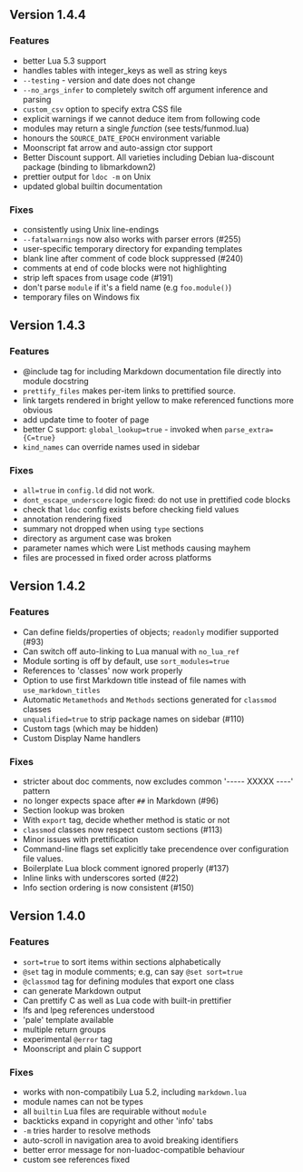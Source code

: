 ## Version 1.4.4

### Features
  * better Lua 5.3 support
  * handles tables with integer_keys as well as string keys
  * `--testing` - version and date does not change
  * `--no_args_infer` to completely switch off argument inference and parsing
  * `custom_csv` option to specify extra CSS file
  * explicit warnings if we cannot deduce item from following code
  * modules may return a single _function_ (see tests/funmod.lua)
  * honours the `SOURCE_DATE_EPOCH` environment variable
  * Moonscript fat arrow and auto-assign ctor support
  * Better Discount support. All varieties including Debian lua-discount package (binding to libmarkdown2)
  * prettier output for `ldoc -m` on Unix
  * updated global builtin documentation


### Fixes
  * consistently using Unix line-endings
  * `--fatalwarnings` now also works with parser errors (#255)
  * user-specific temporary directory for expanding templates
  * blank line after comment of code block suppressed (#240)
  * comments at end of code blocks were not highlighting
  * strip left spaces from usage code (#191)
  * don't parse `module` if it's a field name (e.g `foo.module()`)
  * temporary files on Windows fix

## Version 1.4.3

### Features

  * @include tag for including Markdown documentation file directly into module docstring
  * `prettify_files` makes per-item links to prettified source.
  * link targets rendered in bright yellow to make referenced functions more obvious
  * add update time to footer of page
  * better C support: `global_lookup=true` - invoked when `parse_extra={C=true}`
  * `kind_names` can override names used in sidebar

### Fixes

  * `all=true` in `config.ld` did not work.
  * `dont_escape_underscore` logic fixed: do not use in prettified code blocks
  * check that `ldoc` config exists before checking field values
  * annotation rendering fixed
  * summary not dropped when using `type` sections
  * directory as argument case was broken
  * parameter names which were List methods causing mayhem
  * files are processed in fixed order across platforms

## Version 1.4.2

### Features

  * Can define fields/properties of objects; `readonly` modifier supported (#93)
  * Can switch off auto-linking to Lua manual with `no_lua_ref`
  * Module sorting is off by default, use `sort_modules=true`
  * References to 'classes' now work properly
  * Option to use first Markdown title instead of file names with `use_markdown_titles`
  * Automatic `Metamethods` and `Methods` sections generated for `classmod` classes
  * `unqualified=true` to strip package names on sidebar (#110)
  * Custom tags (which may be hidden)
  * Custom Display Name handlers

### Fixes

  * stricter about doc comments, now excludes common '----- XXXXX ----' pattern
  * no longer expects space after `##` in Markdown (#96)
  * Section lookup was broken
  * With `export` tag, decide whether method is static or not
  * `classmod` classes now respect custom sections (#113)
  * Minor issues with prettification
  * Command-line flags set explicitly take precendence over configuration file values.
  * Boilerplate Lua block comment ignored properly (#137)
  * Inline links with underscores sorted (#22)
  * Info section ordering is now consistent (#150)

## Version 1.4.0

### Features

  * `sort=true` to sort items within sections alphabetically
  * `@set` tag in module comments; e.g, can say `@set sort=true`
  * `@classmod` tag for defining modules that export one class
  * can generate Markdown output
  * Can prettify C as well as Lua code with built-in prettifier
  * lfs and lpeg references understood
  * 'pale' template available
  * multiple return groups
  * experimental `@error` tag
  * Moonscript and plain C support


### Fixes

  * works with non-compatibily Lua 5.2, including `markdown.lua`
  * module names can not be types
  * all `builtin` Lua files are requirable without `module`
  * backticks expand in copyright and other 'info' tabs
  * `-m` tries harder to resolve methods
  * auto-scroll in navigation area to avoid breaking identifiers
  * better error message for non-luadoc-compatible behaviour
  * custom see references fixed



